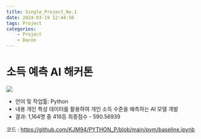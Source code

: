 ```yaml
---
title: Single_Project_No.1
date: 2024-03-19 12:44:56
tags: Project
categories:
    - Project
    - Dacon
---
```

# 소득 예측 AI 해커톤

![](/image/dact.PNG)

- 언어 및 작업툴: Python
- 내용
    개인 특성 데이터를 활용하여 개인 소득 수준을 예측하는 AI 모델 개발
- 결과: 1,164명 중 416등 최종점수 - 590.56939

코드 : https://github.com/KJM94/PYTHON_P/blob/main/pym/baseline.ipynb
